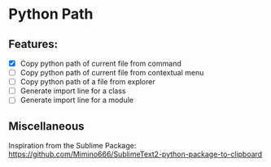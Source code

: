 # Python Path

## Features:

- [x] Copy python path of current file from command
- [ ] Copy python path of current file from contextual menu
- [ ] Copy python path of a file from explorer
- [ ] Generate import line for a class
- [ ] Generate import line for a module

## Miscellaneous

Inspiration from the Sublime Package: https://github.com/Mimino666/SublimeText2-python-package-to-clipboard
